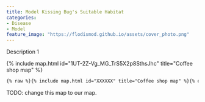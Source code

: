 ```yaml
---
title: Model Kissing Bug's Suitable Habitat
categories:
- Disease
- Model
feature_image: "https://flodismod.github.io/assets/cover_photo.png"
---
```


Description 1
<!-- more -->
{% include map.html id="1UT-2Z-Vg_MG_TrS5X2p8SthsJhc" title="Coffee shop map" %}

``` html
{% raw %}{% include map.html id="XXXXXX" title="Coffee shop map" %}{% endraw %}
```
<!-- more -->
TODO: change this map to our map.

